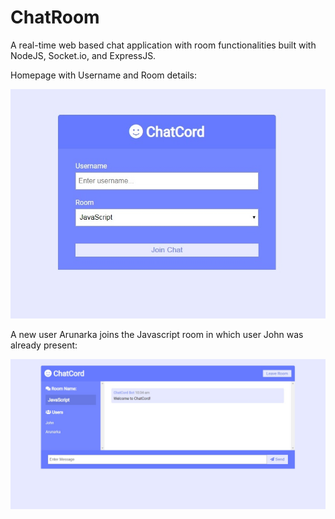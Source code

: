# ChatRoom
A real-time web based chat application with room functionalities built with NodeJS, Socket.io, and ExpressJS.

Homepage with Username and Room details:

![alt text](https://github.com/dagrtaru/ChatRoom/blob/master/Snapshots/1.jpg)

A new user Arunarka joins the Javascript room in which user John was already present:

![alt text](https://github.com/dagrtaru/ChatRoom/blob/master/Snapshots/2.jpg)
